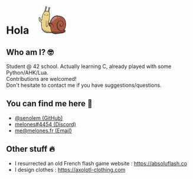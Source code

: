 # Hola &nbsp;&nbsp;&nbsp;<img src="https://github.com/senolem/senolem/blob/main/lich.gif" width="75" height="75"/>

## Who am I? 🤓
Student @ 42 school. Actually learning C, already played with some Python/AHK/Lua.<br>
Contributions are welcomed!<br>
Don't hesitate to contact me if you have suggestions/questions.<br>

## You can find me here 👀
- [@senolem (GitHub)](https://www.github.com/senolem)
- [melones#4454 (Discord)](#)
- [me@melones.fr (Email)](mailto:me@melones.fr)

## Other stuff 🔥
- I resurrected an old French flash game website : https://absoluflash.co
- I design clothes : https://axolotl-clothing.com
